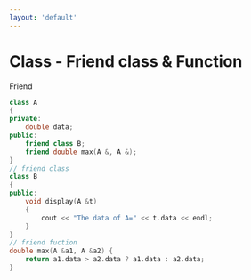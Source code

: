```yaml
---
layout: 'default'
---
```


# <fluent-emoji-triangular-ruler/> Class - Friend class & Function
Friend <fluent-emoji-person-with-bunny-ears/>

```cpp {all|6|6,10-17|7|7,19-21|all}
class A
{
private:
    double data;
public:
    friend class B;
    friend double max(A &, A &);
}
// friend class
class B
{
public:
    void display(A &t)
    {
        cout << "The data of A=" << t.data << endl;
    }
}
// friend fuction
double max(A &a1, A &a2) {
    return a1.data > a2.data ? a1.data : a2.data;
}
```